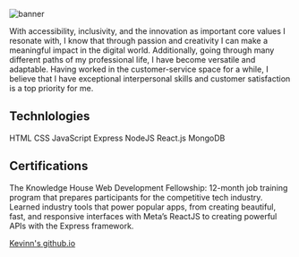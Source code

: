 ![banner](https://raw.githubusercontent.com/kevinngonzales/kevinngonzales/main/happy%20birthday%20(Banner%20(Landscape)).jpg)

With accessibility, inclusivity, and the innovation as important core values I resonate with, I know that through passion and creativity I can make a meaningful impact in the digital world. Additionally, going through many different paths of my professional life, I have become versatile and adaptable. Having worked in the customer-service space for a while, I believe that I have exceptional interpersonal skills and customer satisfaction is a top priority for me.

## Technlologies
HTML
CSS
JavaScript
Express
NodeJS
React.js
MongoDB

## Certifications
The Knowledge House Web Development Fellowship:
12-month job training program that prepares participants for the competitive tech industry. Learned industry tools that power popular apps, from creating beautiful, fast, and responsive interfaces with Meta’s ReactJS to creating powerful APIs with the Express framework.


[Kevinn's github.io](https://kevinngonzales.github.io/)
